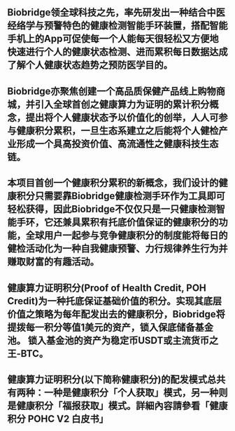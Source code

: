 ## Biobridge领全球科技之先，率先研发出一种结合中医经络学与预警特色的健康检测智能手环装置，搭配智能手机上的App可促使每一个人能每天很轻松又方便地快速进行个人的健康状态检测、进而累积每日数据达成了解个人健康状态趋势之预防医学目的。

## Biobridge亦聚焦创建一个高品质保健产品线上购物商城，并引入全球首创之健康算力为证明的累计积分概念，提出将个人健康状态予以价值化的创举，人人可参与健康积分累积，一旦生态系建立之后能将个人健检产业形成一个具高投资价值、高流通性之健康科技生态链。

## 本项目首创一个健康积分累积的新概念，我们设计的健康积分只需要靠Biobridge健康检测手环作为工具即可轻松获得，因此Biobridge不仅仅只是一只健康检测智能手环，它还兼具累积有托底价值保证的健康积分的功能，全球用户一起参与竞争健康积分的制度能将每日的健检活动化为一种自我健康预警、力行规律养生行为并赚取财富的有趣活动。

## 健康算力证明积分(Proof of Health Credit, POH Credit)为一种托底保证基础价值的积分。实现其底层价值之策略为每年配发出去的健康积分，Biobridge将提拨每一积分等值1美元的资产，锁入保底储备基金池。 锁入基金池的资产为稳定币USDT或主流货币之王-BTC。

## 健康算力证明积分(以下简称健康积分)的配发模式总共有两种：一种是健康积分「个人获取」模式，另一种则是健康积分「福报获取」模式。詳細內容請參看「健康积分 POHC V2 白皮书」